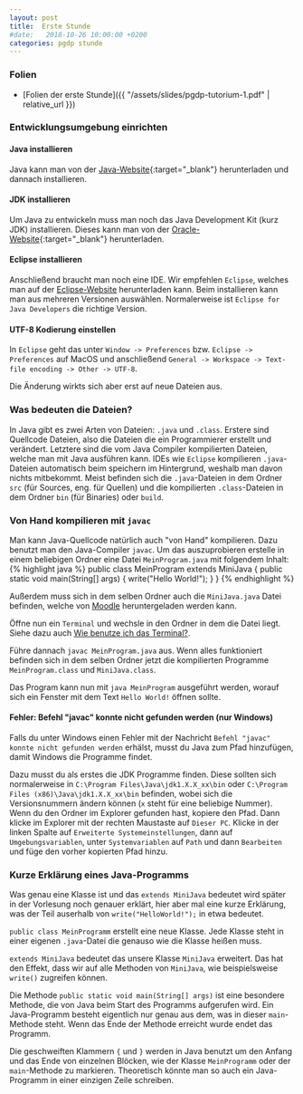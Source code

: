 ```yaml
---
layout: post
title:  Erste Stunde
#date:   2018-10-26 10:00:00 +0200
categories: pgdp stunde
---
```

### Folien
- [Folien der erste Stunde]({{ "/assets/slides/pgdp-tutorium-1.pdf" | relative_url }})

### Entwicklungsumgebung einrichten
#### Java installieren
Java kann man von der [Java-Website](https://java.com/de/download/){:target="_blank"} herunterladen und dannach installieren.

#### JDK installieren
Um Java zu entwickeln muss man noch das Java Development Kit (kurz JDK) installieren.
Dieses kann man von der [Oracle-Website](http://www.oracle.com/technetwork/java/javase/downloads/jdk8-downloads-2133151.html){:target="_blank"} herunterladen.

#### Eclipse installieren
Anschließend braucht man noch eine IDE. Wir empfehlen `Eclipse`, welches man auf der [Eclipse-Website](https://www.eclipse.org/downloads/) herunterladen kann.
Beim installieren kann man aus mehreren Versionen auswählen. Normalerweise ist `Eclipse for Java Developers` die richtige Version.

#### UTF-8 Kodierung einstellen
In `Eclipse` geht das unter `Window -> Preferences` bzw. `Eclipse -> Preferences` auf MacOS
und anschließend `General -> Workspace -> Text-file encoding -> Other -> UTF-8`.

Die Änderung wirkts sich aber erst auf neue Dateien aus.

### Was bedeuten die Dateien?
In Java gibt es zwei Arten von Dateien: `.java` und `.class`. Erstere sind Quellcode Dateien,
also die Dateien die ein Programmierer erstellt und verändert. Letztere sind die vom Java
Compiler kompilierten Dateien, welche man mit Java ausführen kann. IDEs wie `Eclipse`
kompilieren `.java`-Dateien automatisch beim speichern im Hintergrund, weshalb man davon
nichts mitbekommt. Meist befinden sich die `.java`-Dateien in dem Ordner `src` (für Sources, eng. für Quellen)
und die kompilierten `.class`-Dateien in dem Ordner `bin` (für Binaries) oder `build`.

### Von Hand kompilieren mit `javac`
Man kann Java-Quellcode natürlich auch "von Hand" kompilieren. Dazu benutzt man
den Java-Compiler `javac`. Um das auszuprobieren erstelle in einem beliebigen Ordner
eine Datei `MeinProgram.java` mit folgendem Inhalt:
{% highlight java %}
public class MeinProgram extends MiniJava {
    public static void main(String[] args) {
        write("Hello World!");
    }
}
{% endhighlight %}

Außerdem muss sich in dem selben Ordner auch die `MiniJava.java` Datei befinden,
welche von [Moodle](https://www.moodle.tum.de/course/view.php?id=35284) heruntergeladen
werden kann.

Öffne nun ein `Terminal` und wechsle in den Ordner in dem die Datei liegt.
Siehe dazu auch [Wie benutze ich das Terminal?](terminal-how-to).

Führe dannach `javac MeinProgram.java` aus. Wenn alles funktioniert befinden sich in
dem selben Ordner jetzt die kompilierten Programme `MeinProgram.class` und `MiniJava.class`.

Das Program kann nun mit `java MeinProgram` ausgeführt werden, worauf sich ein
Fenster mit dem Text `Hello World!` öffnen sollte.

#### Fehler: Befehl "javac" konnte nicht gefunden werden (nur Windows)
Falls du unter Windows einen Fehler mit der Nachricht `Befehl "javac" konnte nicht gefunden werden` erhälst,
musst du Java zum Pfad hinzufügen, damit Windows die Programme findet.

Dazu musst du als erstes die JDK Programme finden. Diese sollten sich normalerweise
in `C:\Program Files\Java\jdk1.X.X_xx\bin` oder `C:\Program Files (x86)\Java\jdk1.X.X_xx\bin`
befinden, wobei sich die Versionsnummern ändern können (`x` steht für eine beliebige Nummer).
Wenn du den Ordner im Explorer gefunden hast, kopiere den Pfad. Dann klicke im Explorer
mit der rechten Maustaste auf `Dieser PC`. Klicke in der linken Spalte auf `Erweiterte Systemeinstellungen`,
dann auf `Umgebungsvariablen`, unter `Systemvariablen` auf `Path` und dann `Bearbeiten`
und füge den vorher kopierten Pfad hinzu.

### Kurze Erklärung eines Java-Programms
Was genau eine Klasse ist und das `extends MiniJava` bedeutet wird später in der
Vorlesung noch genauer erklärt, hier aber mal eine kurze Erklärung,
was der Teil auserhalb von `write("HelloWorld!");` in etwa bedeutet.

`public class MeinProgramm` erstellt eine neue Klasse. Jede Klasse steht in
einer eigenen `.java`-Datei die genauso wie die Klasse heißen muss.

`extends MiniJava` bedeutet das unsere Klasse `MiniJava` erweitert. Das hat
den Effekt, dass wir auf alle Methoden von `MiniJava`, wie beispielsweise
`write()` zugreifen können.

Die Methode `public static void main(String[] args)` ist eine besondere Methode,
die von Java beim Start des Programms aufgerufen wird. Ein Java-Programm besteht
eigentlich nur genau aus dem, was in dieser `main`-Methode steht. Wenn das Ende
der Methode erreicht wurde endet das Programm.

Die geschweiften Klammern `{` und `}` werden in Java benutzt um den Anfang und das Ende von
einzelnen Blöcken, wie der Klasse `MeinProgramm` oder der `main`-Methode zu markieren.
Theoretisch könnte man so auch ein Java-Programm in einer einzigen Zeile schreiben.
